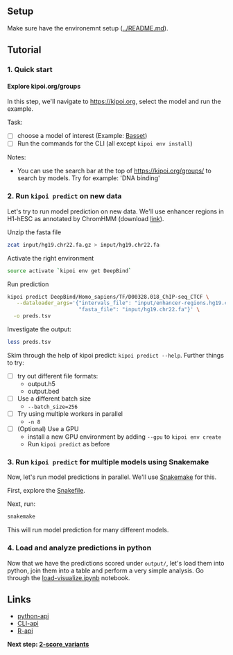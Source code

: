 ## Setup

Make sure have the environemnt setup ([../README.md](../README.md)).

## Tutorial

### 1. Quick start 

#### Explore kipoi.org/groups

In this step, we'll navigate to <https://kipoi.org>, select the model and run the example.

Task:
- [ ] choose a model of interest (Example: [Basset](http://kipoi.org/models/Basset/))
- [ ] Run the commands for the CLI (all except `kipoi env install`)

Notes:
- You can use the search bar at the top of <https://kipoi.org/groups/> to search by models. Try for example: 'DNA binding'

### 2. Run `kipoi predict` on new data

Let's try to run model prediction on new data. We'll use enhancer regions in H1-hESC as annotated by ChromHMM (download [link](https://egg2.wustl.edu/roadmap/data/byDataType/dnase/BED_files_enh/regions_enh_E003.bed.gz)).

Unzip the fasta file
```bash
zcat input/hg19.chr22.fa.gz > input/hg19.chr22.fa
```

Activate the right environment
```bash
source activate `kipoi env get DeepBind`
```

Run prediction
```bash
kipoi predict DeepBind/Homo_sapiens/TF/D00328.018_ChIP-seq_CTCF \
   --dataloader_args='{"intervals_file": "input/enhancer-regions.hg19.chr22.bed.gz",
                       "fasta_file": "input/hg19.chr22.fa"}' \
  -o preds.tsv
```

Investigate the output:

```bash
less preds.tsv
```

Skim through the help of kipoi predict: `kipoi predict --help`. Further things to try:
- [ ] try out different file formats:
  - output.h5
  - output.bed
- [ ] Use a different batch size
  - `--batch_size=256`
- [ ] Try using multiple workers in parallel
  - `-n 8`
- [ ] (Optional) Use a GPU
  - install a new GPU environment by adding `--gpu` to `kipoi env create`
  - Run `kipoi predict` as before

### 3. Run `kipoi predict` for multiple models using Snakemake

Now, let's run model predictions in parallel. We'll use [Snakemake](snakemake.readthedocs.io) for this.

First, explore the [Snakefile](./Snakefile).

Next, run:

```bash
snakemake
```

This will run model prediction for many different models.

### 4. Load and analyze predictions in python

Now that we have the predictions scored under `output/`, let's load them into python, join them into a table and perform a very simple analysis. Go through the [load-visualize.ipynb](./load-visualize.ipynb) notebook.

## Links

- [python-api](http://kipoi.org/docs/using/python/)
- [CLI-api](http://kipoi.org/docs/using/cli/)
- [R-api](http://kipoi.org/docs/using/R/)

**Next step: [2-score_variants](../2-score_variants)**
